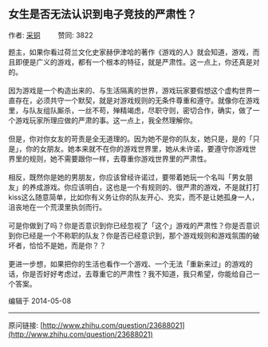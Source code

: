 ## 女生是否无法认识到电子竞技的严肃性？

作者: [采铜](http://www.zhihu.com/people/cai-tong)&nbsp;&nbsp;&nbsp;&nbsp;&nbsp;&nbsp;&nbsp;&nbsp; 赞同: 3822


题主，如果你看过荷兰文化史家赫伊津哈的著作《游戏的人》就会知道，游戏，而且即便是广义的游戏，都有一个根本的特征，就是严肃性。这一点上，你还真是对的。<br><br>因为游戏是一个构造出来的、与生活隔离的世界，游戏玩家要假想这个虚构世界一直存在，必须共守一个默契，就是对游戏规则的无条件尊重和遵守。就像你在游戏里，与队友组队厮杀，一丝不苟，殚精竭虑，尽职守则，密切合作，确实，做了一个游戏玩家所理应做的严肃的事。这一点上，我全然理解你。<br><br>但是，你对你女友的苛责是全无道理的。因为她不是你的队友，她只是，是的「只是」，你的女朋友。她本来就不在你的游戏世界里，她从未许诺，要遵守你游戏世界里的规则，她不需要跟你一样，去尊重你游戏世界里的严肃性。<br><br>相反，既然你是她的男朋友，你应该曾经许诺过，要带着她玩一个名叫「男女朋友」的养成游戏。你应该明白，这也是一个有规则的、很严肃的游戏，不是就打打kiss这么随意简单，比如你有义务让你的队友开心、充实，而不是让她孤身一人，沮丧地在一个荒漠里执剑而行。<br><br>可是你做到了吗？你是否意识到你已经忽视了「这个」游戏的严肃性？你是否意识到你已经是一个不称职的队友？你是否已经意识到，那个游戏规则和游戏氛围的破坏者，恰恰不是她，而是你？？<br><br>更进一步想，如果把你的生活也看作一个游戏、一个无法「重新来过」的游戏的话，你是否好好考虑过，去尊重它的严肃性？我不知道，我只希望，你能给自己一个答案。



编辑于 2014-05-08



---
原问链接: [http://www.zhihu.com/question/23688021](http://www.zhihu.com/question/23688021)